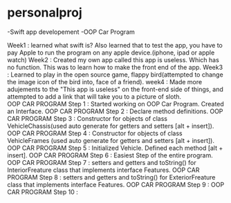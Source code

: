 # personalproj
-Swift app developement 
-OOP Car Program 

Week1 : learned what swift is? Also learned that to test the app, you have to pay Apple to run the program on any apple device.(iphone, ipad or apple watch)
Week2 : Created my own app called this app is useless. Which has no function. This was to learn how to make the front end of the app. 
Week3 : Learned to play in the open source game, flappy bird(attempted to change the image icon of the bird into, face of a friend).
week4 : Made more adujements to the "This app is useless" on the front-end side of things, and attempted to add a link that will take you to a picture of sloth.  
OOP CAR PROGRAM Step 1 : Started working on OOP Car Program. Created an Interface. 
OOP CAR PROGRAM Step 2 : Declare method definitions.
OOP CAR PROGRAM Step 3 : Constructor for objects of class VehicleChassis(used auto generate for getters and setters [alt + insert]).
OOP CAR PROGRAM Step 4 : Constructor for objects of class VehicleFrames (used auto generate for getters and setters [alt + insert]).
OOP CAR PROGRAM Step 5 : Initialized Vehicle. Defined each method [alt + insert].
OOP CAR PROGRAM Step 6 : Easiest Step of the entire program.
OOP CAR PROGRAM Step 7 : setters and getters and toString() for InteriorFreature class that implements interface Features.
OOP CAR PROGRAM Step 8 : setters and getters and toString() for ExteriorFreature class that implements interface Features.
OOP CAR PROGRAM Step 9 :
OOP CAR PROGRAM Step 10 :
